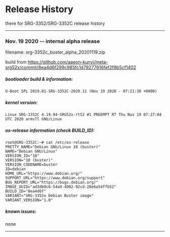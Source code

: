 Release History
===
there for SRG-3352/SRG-3352C release history

---
### Nov. 19 2020 -- internal alpha release 
filename: srg-3352c_buster_alpha_20201119.zip

build from https://github.com/aaeon-kunyi/meta-srg52x/commit/8ea4d6f299c985fc1d79277616fef2f9b5cf1402

##### bootloader build & information:
`
U-Boot SPL 2019.01-SRG-3352C-2020.11 (Nov 19 2020 - 07:21:38 +0000)
`

##### kernel version:
`
Linux SRG-3352C 4.19.94-SRG52x-rt52 #1 PREEMPT RT Thu Nov 19 07:27:04 UTC 2020 armv7l GNU/Linux
`

##### os-release information (check BUILD_ID):
```
root@SRG-3352C:~# cat /etc/os-release
PRETTY_NAME="Debian GNU/Linux 10 (buster)"
NAME="Debian GNU/Linux"
VERSION_ID="10"
VERSION="10 (buster)"
VERSION_CODENAME=buster
ID=debian
HOME_URL="https://www.debian.org/"
SUPPORT_URL="https://www.debian.org/support"
BUG_REPORT_URL="https://bugs.debian.org/"
IMAGE_UUID="ad3db9c6-54a9-4902-92cd-28e6a54ffb52"
BUILD_ID="8ea4d6f"
VARIANT="SRG-3352x Debian Buster image"
VARIANT_VERSION="1.0"
```

##### known issues:
none


---
